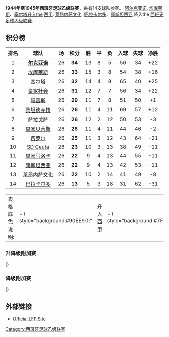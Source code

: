 **1944年至1945年西班牙足球乙级联赛**，共有14支球队参赛。 [阿尔克亚诺](https://zh.wikipedia.org/wiki/阿尔克亚诺竞技俱乐部 "wikilink"), [埃库莱斯](https://zh.wikipedia.org/wiki/埃库莱斯足球俱乐部 "wikilink")、[塞尔塔升入the](https://zh.wikipedia.org/wiki/维戈塞尔塔 "wikilink") [西甲](https://zh.wikipedia.org/wiki/西班牙足球甲级联赛 "wikilink"). [莱昂内萨文化](https://zh.wikipedia.org/wiki/莱昂内萨文化 "wikilink"), [巴拉卡尔多](https://zh.wikipedia.org/wiki/巴拉卡尔多足球俱乐部 "wikilink")、[康斯坦西亚](https://zh.wikipedia.org/wiki/康斯坦西亚竞技俱乐部 "wikilink") 降入the [西班牙足球丙级联赛](../Page/西班牙足球丙级联赛.md "wikilink").

## 积分榜

| 排名 |                               球队                                | 场  |   积分   | 胜  | 平 | 负  | 入球 | 失球 |  净胜  |
| :-: | :-------------------------------------------------------------: | :-: | :----: | :-: | :-: | :-: | :-: | :-: | :--: |
| 1  | **[尔克亚诺](https://zh.wikipedia.org/wiki/阿尔克亚诺竞技俱乐部 "wikilink")** | 26 | **34** | 13 | 8 | 5  | 56 | 34 | \+22 |
| 2  |   [埃库莱斯](https://zh.wikipedia.org/wiki/埃库莱斯足球俱乐部 "wikilink")    | 26 | **33** | 15 | 3 | 8  | 54 | 38 | \+16 |
| 3  |      [塞尔塔](https://zh.wikipedia.org/wiki/维戈塞尔塔 "wikilink")      | 26 | **32** | 14 | 4 | 8  | 65 | 40 | \+25 |
| 4  |      [皇家社会](https://zh.wikipedia.org/wiki/皇家社会 "wikilink")      | 26 | **31** | 12 | 7 | 7  | 56 | 34 | \+22 |
| 5  |    [赫雷斯](https://zh.wikipedia.org/wiki/赫雷斯足球俱乐部 "wikilink")     | 26 | **29** | 11 | 7 | 8  | 51 | 50 | \+1  |
| 6  |     [桑坦德竞技](https://zh.wikipedia.org/wiki/桑坦德竞技 "wikilink")     | 26 | **26** | 11 | 4 | 11 | 69 | 57 | \+12 |
| 7  |     [萨拉戈萨](https://zh.wikipedia.org/wiki/皇家萨拉戈萨 "wikilink")     | 26 | **26** | 12 | 2 | 12 | 50 | 53 | \-3  |
| 8  |     [皇家贝蒂斯](https://zh.wikipedia.org/wiki/皇家贝蒂斯 "wikilink")     | 26 | **26** | 11 | 4 | 11 | 44 | 46 | \-2  |
| 9  |      [费罗尔](https://zh.wikipedia.org/wiki/费罗尔竞赛 "wikilink")      | 26 | **25** | 11 | 3 | 12 | 43 | 64 | \-21 |
| 10 |  [SD Ceuta](https://zh.wikipedia.org/wiki/SD_Ceuta "wikilink")  | 26 | **23** | 10 | 3 | 13 | 38 | 49 | \-11 |
| 11 |     [皇家马洛卡](https://zh.wikipedia.org/wiki/皇家马洛卡 "wikilink")     | 26 | **22** | 9  | 4 | 13 | 44 | 55 | \-11 |
| 12 |  [康斯坦西亚](https://zh.wikipedia.org/wiki/康斯坦西亚体育俱乐部 "wikilink")   | 26 | **22** | 9  | 4 | 13 | 42 | 53 | \-11 |
| 13 |    [莱昂内萨文化](https://zh.wikipedia.org/wiki/莱昂内萨文化 "wikilink")    | 26 | **22** | 10 | 2 | 14 | 41 | 49 | \-8  |
| 14 |  [巴拉卡尔多](https://zh.wikipedia.org/wiki/巴拉卡尔多足球俱乐部 "wikilink")   | 26 | **13** | 5  | 3 | 18 | 31 | 62 | \-31 |

|                                            |                                                                                               |                                          |                                         |                                                |
| ------------------------------------------ | --------------------------------------------------------------------------------------------- | ---------------------------------------- | --------------------------------------- | ---------------------------------------------- |
| 表格底色说明: |- \! style="background:\#90EE90;" | 升入[西甲](https://zh.wikipedia.org/wiki/西班牙足球甲级联赛 "wikilink") |- \! style="background:\#7FFFD4;" | 升降级附加赛 |- \! style="background:\#FFDB58" | 降级附加赛 |- \! style="background:\#FFCCCC" | 降入[西班牙足球丙级联赛](../Page/西班牙足球丙级联赛.md "wikilink") |

### 升降级附加赛

|}

### 降级附加赛

|}

## 外部链接

  - [Official LFP Site](http://www.lfp.es/)

[Category:西班牙足球乙级联赛](https://zh.wikipedia.org/wiki/Category:西班牙足球乙级联赛 "wikilink")